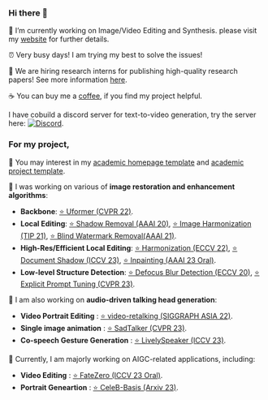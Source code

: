 ### Hi there 👋
🔭 I’m currently working on Image/Video Editing and Synthesis. please visit my [website](http://vinthony.github.io) for further details.

⏰ Very busy days! I am trying my best to solve the issues!

📍 We are hiring research interns for publishing high-quality research papers! See more information [here](https://zhuanlan.zhihu.com/p/423801997).

☕️ You can buy me a [coffee](https://www.buymeacoffee.com/vinthony), if you find my project helpful.

I have cobuild a discord server for text-to-video generation, try the server here: [![Discord](https://dcbadge.vercel.app/api/server/un6SE4Xg?style=flat)](https://discord.gg/un6SE4Xg).

### For my project,

🧸 You may interest in my [academic homepage template](https://github.com/vinthony/academic) and [academic project template](https://github.com/vinthony/project-page-template).

🧸 I was working on various of __image restoration and enhancement algorithms__:
  - __Backbone__: [⭐️ Uformer (CVPR 22)](https://github.com/ZhendongWang6/Uformer).
  - __Local Editing__: [⭐️ Shadow Removal (AAAI 20)](https://github.com/vinthony/ghost-free-shadow-removal), [⭐️ Image Harmonization (TIP 21)](https://github.com/vinthony/s2am), [⭐️ Blind Watermark Removal(AAAI 21)](https://github.com/vinthony/deep-blind-watermark-removal).
  - __High-Res/Efficient Local Editing__:  [⭐️ Harmonization (ECCV 22)](https://github.com/stefanLeong/S2CRNet), [⭐️ Document Shadow (ICCV 23)](TODO), [⭐️ Inpainting (AAAI 23 Oral)](https://github.com/NiFangBaAGe/CoordFill).
  - __Low-level Structure Detection__: [⭐️ Defocus Blur Detection (ECCV 20)](https://github.com/vinthony/depth-distillation), [⭐️ Explicit Prompt Tuning (CVPR 23)](https://github.com/NiFangBaAGe/Explicit-Visual-Prompt).

🧸 I am also working on __audio-driven talking head generation__:
  - __Video Portrait Editing__ : [⭐️ video-retalking (SIGGRAPH ASIA 22)](https://github.com/vinthony/video-retalking).
  - __Single image animation__ : [⭐️ SadTalker (CVPR 23)](https://github.com/Winfredy/SadTalker). 
  - __Co-speech Gesture Generation__ : [⭐️ LivelySpeaker (ICCV 23)](https://github.com/zyhbili/LivelySpeaker).

🧸 Currently, I am majorly working on AIGC-related applications, including: 
  - __Video Editing__ : [⭐️ FateZero (ICCV 23 Oral)](https://github.com/ChenyangQiQi/FateZero).
  - __Portrait Geneartion__ : [⭐️ CeleB-Basis (Arxiv 23)](https://github.com/ygtxr1997/CelebBasis).

<!--
[![Xiaodong Cun's github stats](https://github-readme-stats.vercel.app/api?username=vinthony&show_icons=true&theme=dracula)](https://github.com/anuraghazra/github-readme-stats)


**vinthony/vinthony** is a ✨ _special_ ✨ repository because its `README.md` (this file) appears on your GitHub profile.
-->



